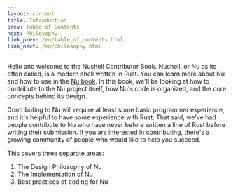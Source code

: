 ```yaml
---
layout: content
title: Introduction
prev: Table of Contents
next: Philosophy
link_prev: /en/table_of_contents.html
link_next: /en/philosophy.html
---
```


Hello and welcome to the Nushell Contributor Book.  Nushell, or Nu as its often called, is a modern shell written in Rust. You can learn more about Nu and how to use in the [Nu book](https://www.nushell.sh/book/).  In this book, we'll be looking at how to contribute to the Nu project itself, how Nu's code is organized, and the core concepts behind its design.

Contributing to Nu will require at least some basic programmer experience, and it's helpful to have some experience with Rust. That said, we've had people contribute to Nu who have never before written a line of Rust before writing their submission. If you are interested in contributing, there's a growing community of people who would like to help you succeed.

This covers three separate areas:

1. The Design Philosophy of Nu
1. The Implementation of Nu
1. Best practices of coding for Nu

